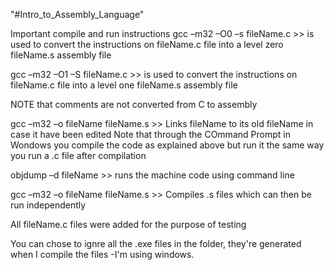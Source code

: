"#Intro_to_Assembly_Language" 

Important compile and run instructions
gcc –m32 –O0 –s fileName.c >> is used to convert the instructions on fileName.c file into a level zero fileName.s assembly file 

gcc –m32 –O1 –S fileName.c >> is used to convert the instructions on fileName.c file into a level one fileName.s assembly file

NOTE that comments are not converted from C to assembly 

gcc –m32 –o fileName fileName.s >> Links fileName to its old fileName in case it have been edited
Note that through the COmmand Prompt in Wondows you compile the code as explained above but run it the same way you run a .c file after compilation

objdump –d fileName >> runs the machine code using command line

gcc –m32 –o fileName fileName.s >> Compiles .s files which can then be run independently

All fileName.c files were added for the purpose of testing 

You can chose to ignre all the .exe files in the folder, they're generated when I compile the files -I'm using windows.

